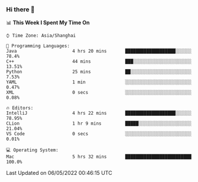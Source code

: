### Hi there 👋


<!--START_SECTION:waka-->
📊 **This Week I Spent My Time On** 

```text
⌚︎ Time Zone: Asia/Shanghai

💬 Programming Languages: 
Java                     4 hrs 20 mins       ███████████████████░░░░░░   78.4% 
C++                      44 mins             ███░░░░░░░░░░░░░░░░░░░░░░   13.51% 
Python                   25 mins             ██░░░░░░░░░░░░░░░░░░░░░░░   7.53% 
YAML                     1 min               ░░░░░░░░░░░░░░░░░░░░░░░░░   0.47% 
XML                      0 secs              ░░░░░░░░░░░░░░░░░░░░░░░░░   0.08%

🔥 Editors: 
IntelliJ                 4 hrs 22 mins       ███████████████████░░░░░░   78.95% 
CLion                    1 hr 9 mins         █████░░░░░░░░░░░░░░░░░░░░   21.04% 
VS Code                  0 secs              ░░░░░░░░░░░░░░░░░░░░░░░░░   0.01%

💻 Operating System: 
Mac                      5 hrs 32 mins       █████████████████████████   100.0%

```


 Last Updated on 06/05/2022 00:46:15 UTC
<!--END_SECTION:waka-->

<!--
**SillyPasty/SillyPasty** is a ✨ _special_ ✨ repository because its `README.md` (this file) appears on your GitHub profile.

Here are some ideas to get you started:

- 🔭 I’m currently working on ...
- 🌱 I’m currently learning ...
- 👯 I’m looking to collaborate on ...
- 🤔 I’m looking for help with ...
- 💬 Ask me about ...
- 📫 How to reach me: ...
- 😄 Pronouns: ...
- ⚡ Fun fact: ...
-->


